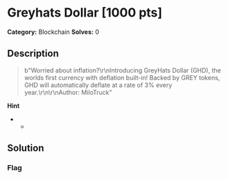 # Greyhats Dollar [1000 pts]

**Category:** Blockchain
**Solves:** 0

## Description
>b"Worried about inflation?\r\nIntroducing GreyHats Dollar (GHD), the worlds first currency with deflation built-in! Backed by GREY tokens, GHD will automatically deflate at a rate of 3% every year.\r\n\r\nAuthor: MiloTruck"

**Hint**
* -

## Solution

### Flag

